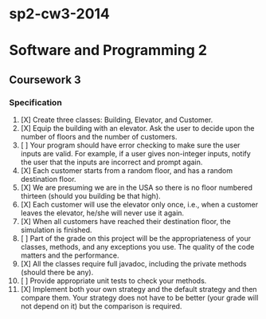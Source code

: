 sp2-cw3-2014
============

# Software and Programming 2

## Coursework 3

### Specification
1. [X] Create three classes: Building, Elevator, and Customer.
2. [X] Equip the building with an elevator. Ask the user to decide upon the number of floors and the
number of customers.
3. [ ] Your program should have error checking to make sure the user inputs are valid. For example,
if a user gives non-integer inputs, notify the user that the inputs are incorrect and prompt again.
4. [X]  Each customer starts from a random floor, and has a random destination floor.
5. [X] We are presuming we are in the USA so there is no floor numbered thirteen (should you
building be that high).
6. [X] Each customer will use the elevator only once, i.e., when a customer leaves the elevator, he/she
will never use it again.
7. [X] When all customers have reached their destination floor, the simulation is finished.
8. [ ]  Part of the grade on this project will be the appropriateness of your classes, methods, and any
exceptions you use. The quality of the code matters and the performance.
9. [X]  All the classes require full javadoc, including the private methods (should there be any).
10. [ ]  Provide appropriate unit tests to check your methods.
11. [X] Implement both your own strategy and the default strategy and then compare them. Your
strategy does not have to be better (your grade will not depend on it) but the comparison is required.

